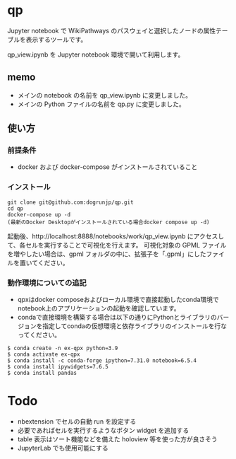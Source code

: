 # qp

Jupyter notebook で WikiPathways のパスウェイと選択したノードの属性テーブルを表示するツールです。

qp_view.ipynb を Jupyter notebook 環境で開いて利用します。

## memo

- メインの notebook の名前を qp_view.ipynb に変更しました。
- メインの Python ファイルの名前を qp.py に変更しました。

## 使い方

### 前提条件

- docker および docker-compose がインストールされていること

### インストール

```
git clone git@github.com:dogrunjp/qp.git
cd qp
docker-compose up -d
(最新のDocker Desktopがインストールされている場合docker compose up -d)
```

起動後、http://localhost:8888/notebooks/work/qp_view.ipynb にアクセスして、各セルを実行することで可視化を行えます。
可視化対象の GPML ファイルを増やしたい場合は、gpml フォルダの中に、拡張子を「.gpml」にしたファイルを置いてください。


### 動作環境についての追記

- qpxはdocker composeおよびローカル環境で直接起動したconda環境でnotebook上のアプリケーションの起動を確認しています。
- condaで直接環境を構築する場合は以下の通りにPythonとライブラリのバージョンを指定してcondaの仮想環境と依存ライブラリのインストールを行なってください。

```
$ conda create -n ex-qpx python=3.9
$ conda activate ex-qpx
$ conda install -c conda-forge ipython=7.31.0 notebook=6.5.4
$ conda install ipywidgets=7.6.5
$ conda install pandas
```




# Todo

- nbextension でセルの自動 run を設定する
- 必要であればセルを実行するようなボタン widget を追加する
- table 表示はソート機能などを備えた holoview 等を使った方が良さそう
- JupyterLab でも使用可能にする
